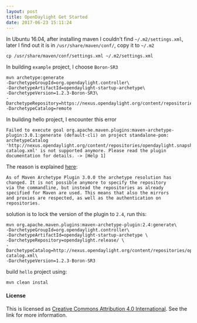 ```yaml
---
layout: post
title: OpenDaylight Get Started
date: 2017-06-23 15:11:24
---
```



In Ubuntu 16.04, after installing maven I couldn't find `~/.m2/settings.xml`, later I find out it is in ``/usr/share/maven/conf/``, copy it to `~/.m2`

```
cp /usr/share/maven/conf/settings.xml ~/.m2/settings.xml
```

In building `example` project, I choose `Boron-SR3`

```
mvn archetype:generate
-DarchetypeGroupId=org.opendaylight.controller\    
-DarchetypeArtifactId=opendaylight-startup-archetype\  
-DarchetypeVersion=1.2.3-Boron-SR3\  
-DarchetypeRepository=https://nexus.opendaylight.org/content/repositories/public/\  
-DarchetypeCatalog=remote
```

In building hello project, I encounter this error

```
Failed to execute goal org.apache.maven.plugins:maven-archetype-plugin:3.0.1:generate (default-cli) on project standalone-pom: archetypeCatalog 'http://nexus.opendaylight.org/content/repositories/opendaylight.snapshot/archetype-catalog.xml' is not supported anymore. Please read the plugin documentation for details. -> [Help 1]
```

The reason is explained [here](http://maven.apache.org/archetype/maven-archetype-plugin/archetype-repository.html):

```
As of Maven Archetype Plugin 3.0.0 the archetype resolution has  
changed. It is not possible anymore to specify the repository   
via the commandline, but instead the repositories as already  
specified for Maven are used. This means that also the mirrors  
and proxies are respected, as well as the authentication on  
repositories.
```

solution is to lock the version of the plugin to `2.4`, run this:

```
mvn org.apache.maven.plugins:maven-archetype-plugin:2.4:generate\  
-DarchetypeGroupId=org.opendaylight.controller\  
-DarchetypeArtifactId=opendaylight-startup-archetype \  
-DarchetypeRepository=opendaylight.release/ \  
-DarchetypeCatalog=http://nexus.opendaylight.org/content/repositories/opendaylight.snapshot/archetype-catalog.xml\  
-DarchetypeVersion=1.2.3-Boron-SR3
```

build `hello` project using:

```
mvn clean instal
```

#### License

This is licensed as [Creative Commons Attribution 4.0 International](http://creativecommons.org/licenses/by/4.0/). See the link for more information.
